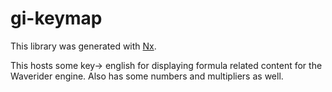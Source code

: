 # gi-keymap

This library was generated with [Nx](https://nx.dev).

This hosts some key-> english for displaying formula related content for the Waverider engine.
Also has some numbers and multipliers as well.
